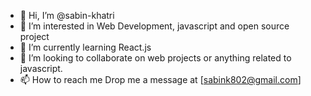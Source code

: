 - 👋 Hi, I’m @sabin-khatri
- 👀 I’m interested in Web Development, javascript and open source project
- 🌱 I’m currently learning React.js
- 💞️ I’m looking to collaborate on  web projects or anything related to javascript.
- 📫 How to reach me Drop me a message at [sabink802@gmail.com] 

<!---
sabin-khatri/sabin-khatri is a ✨ special ✨ repository because its `README.md` (this file) appears on your GitHub profile.
You can click the Preview link to take a look at your changes.
--->
